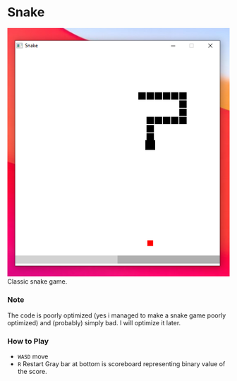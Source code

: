 # Snake
![Screen Shot](screen_shot.png)
Classic snake game.

### Note
The code is poorly optimized (yes i managed to make a snake game poorly optimized) and (probably) simply bad. I will optimize it later.

### How to Play
- `WASD` move
- `R` Restart
Gray bar at bottom is scoreboard representing binary value of the score.